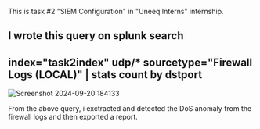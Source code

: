 This is task #2 "SIEM Configuration" in "Uneeq Interns" internship.

I wrote this query on splunk search
-----------------------------------------------------------
index="task2index" udp/* sourcetype="Firewall Logs (LOCAL)"
 | stats count by dstport
-----------------------------------------------------------

![Screenshot 2024-09-20 184133](https://github.com/user-attachments/assets/f2f5bae7-48ed-48ab-bd3d-8ac1ffad9a15)

From the above query, i exctracted and detected the DoS anomaly from the firewall logs and then exported a report.
